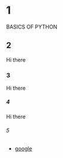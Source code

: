 # 1
BASICS OF PYTHON

## 2

Hi there
### 3

Hi there
##### 4

Hi there
###### 5 
- [google](www.google.com)
